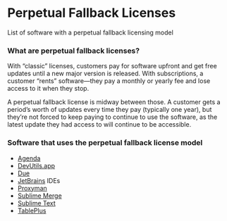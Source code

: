 # Perpetual Fallback Licenses

List of software with a perpetual fallback licensing model

### What are perpetual fallback licenses?

With “classic” licenses, customers pay for software upfront and get free updates until a new major version is released. With subscriptions, a customer “rents” software—they pay a monthly or yearly fee and lose access to it when they stop.

A perpetual fallback license is midway between those. A customer gets a period’s worth of updates every time they pay (typically one year), but they’re not forced to keep paying to continue to use the software, as the latest update they had access to will continue to be accessible.

### Software that uses the perpetual fallback license model

* [Agenda](https://agenda.com)
* [DevUtils.app](https://devutils.app)
* [Due](https://www.dueapp.com)
* [JetBrains](https://www.jetbrains.com) IDEs
* [Proxyman](https://proxyman.io)
* [Sublime Merge](https://www.sublimemerge.com/)
* [Sublime Text](https://www.sublimetext.com/)
* [TablePlus](https://tableplus.com)
